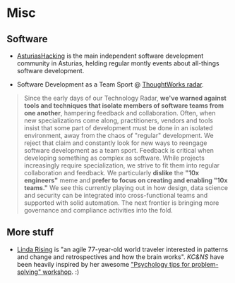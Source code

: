 # Misc

## Software

- [AsturiasHacking](https://asturiashacking.org/) is the main independent software development community in Asturias, helding regular montly events about all-things software development.

- Software Development as a Team Sport @ [ThoughtWorks radar](https://www.thoughtworks.com/radar).

> Since the early days of our Technology Radar, **we've warned against tools and techniques that isolate members of software teams from one another**, hampering feedback and collaboration. Often, when new specializations come along, practitioners, vendors and tools insist that some part of development must be done in an isolated environment, away from the chaos of "regular" development. We reject that claim and constantly look for new ways to reengage software development as a team sport. Feedback is critical when developing something as complex as software. While projects increasingly require specialization, we strive to fit them into regular collaboration and feedback. We particularly **dislike** the **"10x engineers"** meme and **prefer to focus on creating and enabling "10x teams."** We see this currently playing out in how design, data science and security can be integrated into cross-functional teams and supported with solid automation. The next frontier is bringing more governance and compliance activities into the fold.

## More stuff

- [Linda Rising](https://lindarising.org/live) is "an agile 77-year-old world traveler interested in patterns and change and retrospectives and how the brain works". *KC&NS* have been heavily inspired by her awesome ["Psychology tips for problem-solving" workshop](https://youtu.be/lviPkim8_Wk). :)
